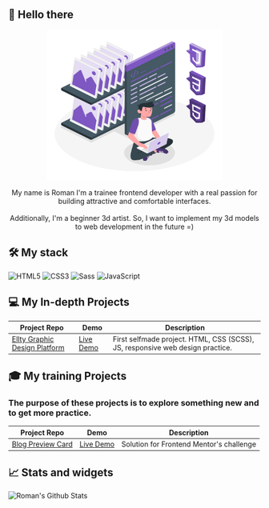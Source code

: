 ## 👋 Hello there 

<div id="header" align="center">
  <img src="https://raw.githubusercontent.com/danielmrz-dev/danielmrz-dev/main/assets/Static%20assets.gif" width="350" height="300"/>

My name is Roman I'm a trainee frontend developer with a real passion for building attractive and comfortable interfaces.<br>
<br>
Additionally, I'm a beginner 3d artist. So, I want to implement my 3d models to web development in the future =)
</div>


## 🛠️ My stack

![HTML5](https://img.shields.io/badge/html5-%23E34F26.svg?style=for-the-badge&logo=html5&logoColor=white)
![CSS3](https://img.shields.io/badge/css3-%231572B6.svg?style=for-the-badge&logo=css3&logoColor=white)
![Sass](https://img.shields.io/badge/Sass-%23CC6699?style=for-the-badge&logo=Sass&logoColor=%23fff)
![JavaScript](https://img.shields.io/badge/javascript-%23323330.svg?style=for-the-badge&logo=javascript&logoColor=%23F7DF1E)


## 💻 My In-depth Projects

| Project Repo | Demo | Description |
| -- | -- | -- |
| [Ellty Graphic Design Platform](https://github.com/AfterWaGa/ellty) | [Live Demo](https://afterwaga.github.io/ellty/) | First selfmade project. HTML, CSS (SCSS), JS, responsive web design practice. |


## :mortar_board: My training Projects
### The purpose of these projects is to explore something new and to get more practice.

| Project Repo | Demo | Description |
| -- | -- | -- |
| [Blog Preview Card](https://github.com/AfterWaGa/Preview-Card) | [Live Demo](https://afterwaga.github.io/Preview-Card/) | Solution for Frontend Mentor's challenge |


## 📈 Stats and widgets

![Roman's Github Stats](https://github-readme-stats.vercel.app/api/top-langs/?username=AfterWaGa&theme=tokyonight&show_icons=true)




